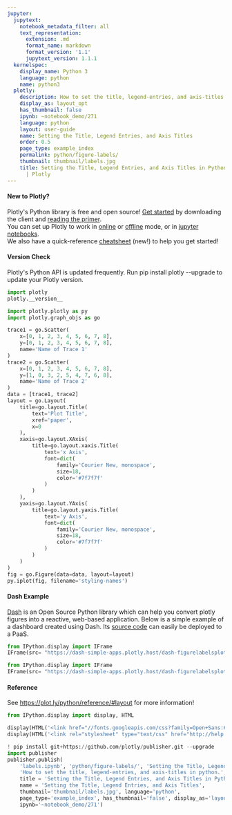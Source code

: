 ```yaml
---
jupyter:
  jupytext:
    notebook_metadata_filter: all
    text_representation:
      extension: .md
      format_name: markdown
      format_version: '1.1'
      jupytext_version: 1.1.1
  kernelspec:
    display_name: Python 3
    language: python
    name: python3
  plotly:
    description: How to set the title, legend-entries, and axis-titles in python.
    display_as: layout_opt
    has_thumbnail: false
    ipynb: ~notebook_demo/271
    language: python
    layout: user-guide
    name: Setting the Title, Legend Entries, and Axis Titles
    order: 0.5
    page_type: example_index
    permalink: python/figure-labels/
    thumbnail: thumbnail/labels.jpg
    title: Setting the Title, Legend Entries, and Axis Titles in Python | Examples
      | Plotly
---
```


#### New to Plotly?
Plotly's Python library is free and open source! [Get started](https://plot.ly/python/getting-started/) by downloading the client and [reading the primer](https://plot.ly/python/getting-started/).
<br>You can set up Plotly to work in [online](https://plot.ly/python/getting-started/#initialization-for-online-plotting) or [offline](https://plot.ly/python/getting-started/#initialization-for-offline-plotting) mode, or in [jupyter notebooks](https://plot.ly/python/getting-started/#start-plotting-online).
<br>We also have a quick-reference [cheatsheet](https://images.plot.ly/plotly-documentation/images/python_cheat_sheet.pdf) (new!) to help you get started!


#### Version Check
Plotly's Python API is updated frequently. Run pip install plotly --upgrade to update your Plotly version.

```python
import plotly
plotly.__version__
```

```python
import plotly.plotly as py
import plotly.graph_objs as go

trace1 = go.Scatter(
    x=[0, 1, 2, 3, 4, 5, 6, 7, 8],
    y=[0, 1, 2, 3, 4, 5, 6, 7, 8],
    name='Name of Trace 1'
)
trace2 = go.Scatter(
    x=[0, 1, 2, 3, 4, 5, 6, 7, 8],
    y=[1, 0, 3, 2, 5, 4, 7, 6, 8],
    name='Name of Trace 2'
)
data = [trace1, trace2]
layout = go.Layout(
    title=go.layout.Title(
        text='Plot Title',
        xref='paper',
        x=0
    ),
    xaxis=go.layout.XAxis(
        title=go.layout.xaxis.Title(
            text='x Axis',
            font=dict(
                family='Courier New, monospace',
                size=18,
                color='#7f7f7f'
            )
        )
    ),
    yaxis=go.layout.YAxis(
        title=go.layout.yaxis.Title(
            text='y Axis',
            font=dict(
                family='Courier New, monospace',
                size=18,
                color='#7f7f7f'
            )
        )
    )
)
fig = go.Figure(data=data, layout=layout)
py.iplot(fig, filename='styling-names')
```

#### Dash Example


[Dash](https://plot.ly/products/dash/) is an Open Source Python library which can help you convert plotly figures into a reactive, web-based application. Below is a simple example of a dashboard created using Dash. Its [source code](https://github.com/plotly/simple-example-chart-apps/tree/master/dash-figurelabelsplot) can easily be deployed to a PaaS.

```python
from IPython.display import IFrame
IFrame(src= "https://dash-simple-apps.plotly.host/dash-figurelabelsplot/", width="100%", height="650px", frameBorder="0")

```

```python
from IPython.display import IFrame
IFrame(src= "https://dash-simple-apps.plotly.host/dash-figurelabelsplot/code", width="100%", height="500px", frameBorder="0")
```

#### Reference
See https://plot.ly/python/reference/#layout for more information!

```python
from IPython.display import display, HTML

display(HTML('<link href="//fonts.googleapis.com/css?family=Open+Sans:600,400,300,200|Inconsolata|Ubuntu+Mono:400,700" rel="stylesheet" type="text/css" />'))
display(HTML('<link rel="stylesheet" type="text/css" href="http://help.plot.ly/documentation/all_static/css/ipython-notebook-custom.css">'))

! pip install git+https://github.com/plotly/publisher.git --upgrade
import publisher
publisher.publish(
    'labels.ipynb', 'python/figure-labels/', 'Setting the Title, Legend Entries, and Axis Titles in Python | Examples | Plotly',
    'How to set the title, legend-entries, and axis-titles in python.',
    title = 'Setting the Title, Legend Entries, and Axis Titles in Python | Examples | Plotly',
    name = 'Setting the Title, Legend Entries, and Axis Titles',
    thumbnail='thumbnail/labels.jpg', language='python',
    page_type='example_index', has_thumbnail='false', display_as='layout_opt', order=0.5,
    ipynb='~notebook_demo/271')
```
